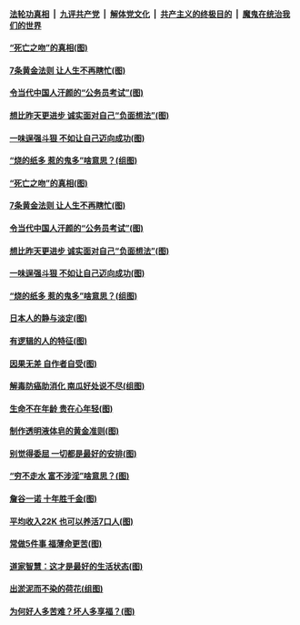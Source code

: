 ####  [法轮功真相](../../../../basic/blob/master/README.md?t=07031802) &nbsp;|&nbsp; [九评共产党](../../../../9ping.md/blob/master/README.md?t=07031802) &nbsp;|&nbsp; [解体党文化](../../../../jtdwh.md/blob/master/README.md?t=07031802)  &nbsp;|&nbsp; [共产主义的终极目的](../../../../gczydzjmd.md/blob/master/README.md?t=07031802) &nbsp;|&nbsp; [魔鬼在统治我们的世界](../../../../mgztzwmdsj.md/blob/master/README.md?t=07031802) 

#### [“死亡之吻”的真相(图)](../pages/p8/938205.md?t=07031802) 

#### [7条黄金法则 让人生不再瞎忙(图)](../pages/p8/938472.md?t=07031802) 

#### [令当代中国人汗颜的“公务员考试”(图)](../pages/p8/938246.md?t=07031802) 

#### [想比昨天更进步 诚实面对自己“负面想法”(图)](../pages/p8/938419.md?t=07031802) 

#### [一味逞强斗狠 不如让自己迈向成功(图)](../pages/p8/937701.md?t=07031802) 

#### [“烧的纸多 惹的鬼多”啥意思？(组图)](../pages/p8/938393.md?t=07031802) 

#### [“死亡之吻”的真相(图)](../pages/p8/938205.md?t=07031802) 

#### [7条黄金法则 让人生不再瞎忙(图)](../pages/p8/938472.md?t=07031802) 

#### [令当代中国人汗颜的“公务员考试”(图)](../pages/p8/938246.md?t=07031802) 

#### [想比昨天更进步 诚实面对自己“负面想法”(图)](../pages/p8/938419.md?t=07031802) 

#### [一味逞强斗狠 不如让自己迈向成功(图)](../pages/p8/937701.md?t=07031802) 

#### [“烧的纸多 惹的鬼多”啥意思？(组图)](../pages/p8/938393.md?t=07031802) 

#### [日本人的静与淡定(图)](../pages/p8/936769.md?t=07031802) 

#### [有逻辑的人的特征(图)](../pages/p8/938239.md?t=07031802) 

#### [因果无差 自作者自受(图)](../pages/p8/938272.md?t=07031802) 

#### [解毒防癌助消化 南瓜好处说不尽(组图)](../pages/p8/937975.md?t=07031802) 

#### [生命不在年龄 贵在心年轻(图)](../pages/p8/937698.md?t=07031802) 

#### [制作透明液体皂的黄金准则(图)](../pages/p8/938207.md?t=07031802) 

#### [别觉得委屈 一切都是最好的安排(图)](../pages/p8/921940.md?t=07031802) 

#### [“穷不走水 富不涉淫”啥意思？(图)](../pages/p8/938176.md?t=07031802) 

#### [詹谷一诺 十年胜千金(图)](../pages/p8/937705.md?t=07031802) 

#### [平均收入22K 也可以养活7口人(图)](../pages/p8/938104.md?t=07031802) 

#### [常做5件事 福薄命更苦(图)](../pages/p8/937990.md?t=07031802) 

#### [道家智慧：这才是最好的生活状态(图)](../pages/p8/900827.md?t=07031802) 

#### [出淤泥而不染的荷花(组图)](../pages/p8/937863.md?t=07031802) 

#### [为何好人多苦难？坏人多享福？(图)](../pages/p8/937938.md?t=07031802) 

